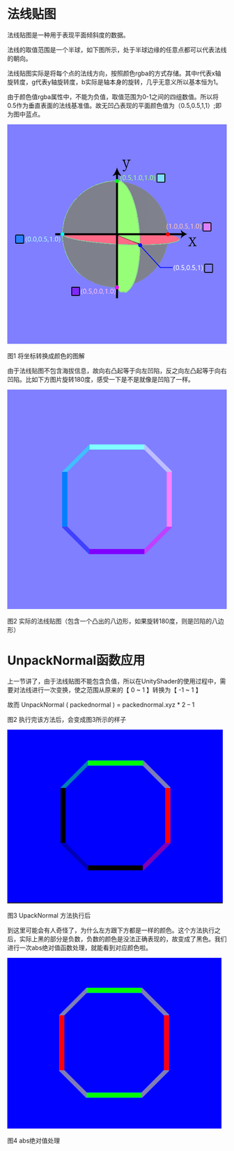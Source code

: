 # 法线贴图

法线贴图是一种用于表现平面倾斜度的数据。

法线的取值范围是一个半球，如下图所示，处于半球边缘的任意点都可以代表法线的朝向。

法线贴图实际是将每个点的法线方向，按照颜色rgba的方式存储。其中r代表x轴旋转度，g代表y轴旋转度，b实际是轴本身的旋转，几乎无意义所以基本恒为1。

由于颜色值rgba属性中，不能为负值，取值范围为0-1之间的四组数值。所以将0.5作为垂直表面的法线基准值。故无凹凸表现的平面颜色值为（0.5,0.5,1,1）;即为图中蓝点。

![avatar](./img/normalMapPosition.png)

图1 将坐标转换成颜色的图解

由于法线贴图不包含海拔信息，故向右凸起等于向左凹陷，反之向左凸起等于向右凹陷。比如下方图片旋转180度，感受一下是不是就像是凹陷了一样。

![avatar](./img/bumpTest4.png)

图2 实际的法线贴图（包含一个凸出的八边形，如果旋转180度，则是凹陷的八边形）

# UnpackNormal函数应用

上一节讲了，由于法线贴图不能包含负值，所以在UnityShader的使用过程中，需要对法线进行一次变换，使之范围从原来的【 0 ~ 1 】转换为【 -1 ~ 1 】

故而 UnpackNormal ( packednormal ) = packednormal.xyz * 2 – 1

图2 执行完该方法后，会变成图3所示的样子

![avatar](./img/UnpackNormal.png)

图3 UpackNormal 方法执行后

到这里可能会有人奇怪了，为什么左方跟下方都是一样的颜色。这个方法执行之后，实际上黑的部分是负数，负数的颜色是没法正确表现的，故变成了黑色。我们进行一次abs绝对值函数处理，就能看到对应颜色啦。

![avatar](./img/abs_UnpackNormal.png)

图4 abs绝对值处理
